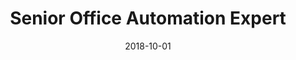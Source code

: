 ---
layout: post
title: Senior Office Automation Expert
where: European Parliament, Brussels
from: 2018
to: present
date: 2018-10-01
description: |
    When I came back to Brussels, I was asked to return to the European Parliament to work on handling automation for the updated infrastructure. I am now working on auditing the existing scripts and bringing them up to date, as well as upgrading the data migration system I put in place a couple of years ago. I'm also tutoring members on my team on PowerShell.
---